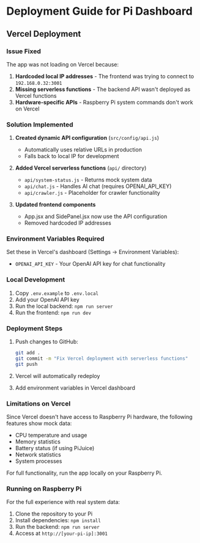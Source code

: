 # Deployment Guide for Pi Dashboard

## Vercel Deployment

### Issue Fixed
The app was not loading on Vercel because:
1. **Hardcoded local IP addresses** - The frontend was trying to connect to `192.168.0.32:3001`
2. **Missing serverless functions** - The backend API wasn't deployed as Vercel functions
3. **Hardware-specific APIs** - Raspberry Pi system commands don't work on Vercel

### Solution Implemented

1. **Created dynamic API configuration** (`src/config/api.js`)
   - Automatically uses relative URLs in production
   - Falls back to local IP for development

2. **Added Vercel serverless functions** (`api/` directory)
   - `api/system-status.js` - Returns mock system data
   - `api/chat.js` - Handles AI chat (requires OPENAI_API_KEY)
   - `api/crawler.js` - Placeholder for crawler functionality

3. **Updated frontend components**
   - App.jsx and SidePanel.jsx now use the API configuration
   - Removed hardcoded IP addresses

### Environment Variables Required

Set these in Vercel's dashboard (Settings → Environment Variables):
- `OPENAI_API_KEY` - Your OpenAI API key for chat functionality

### Local Development

1. Copy `.env.example` to `.env.local`
2. Add your OpenAI API key
3. Run the local backend: `npm run server`
4. Run the frontend: `npm run dev`

### Deployment Steps

1. Push changes to GitHub:
   ```bash
   git add .
   git commit -m "Fix Vercel deployment with serverless functions"
   git push
   ```

2. Vercel will automatically redeploy

3. Add environment variables in Vercel dashboard

### Limitations on Vercel

Since Vercel doesn't have access to Raspberry Pi hardware, the following features show mock data:
- CPU temperature and usage
- Memory statistics
- Battery status (if using PiJuice)
- Network statistics
- System processes

For full functionality, run the app locally on your Raspberry Pi.

### Running on Raspberry Pi

For the full experience with real system data:
1. Clone the repository to your Pi
2. Install dependencies: `npm install`
3. Run the backend: `npm run server`
4. Access at `http://[your-pi-ip]:3001`